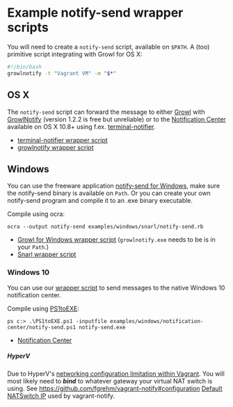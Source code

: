 # Example notify-send wrapper scripts

You will need to create a `notify-send` script, available on `$PATH`. 
A (too) primitive script integrating with Growl for OS X:

```bash
#!/bin/bash
growlnotify -t "Vagrant VM" -m "$*"
```


## OS X

The `notify-send` script can forward the message to either
[Growl](http://growl.info/) with [GrowlNotify](http://growl.info/downloads) (version 1.2.2 is free but unreliable)
or to the [Notification Center](http://support.apple.com/kb/HT5362) available on OS X 10.8+
using f.ex. [terminal-notifier](https://github.com/alloy/terminal-notifier).


* [terminal-notifier wrapper script](https://github.com/fgrehm/vagrant-notify/blob/master/examples/osx/terminal-notifier/notify-send.rb)
* [growlnotify wrapper script](https://github.com/fgrehm/vagrant-notify/blob/master/examples/osx/growl_for_mac/notify-send.rb)


## Windows

You can use the freeware application [notify-send for Windows](http://vaskovsky.net/notify-send/), make sure the notify-send binary is available on `Path`. Or you can create your own notify-send program and compile it to an .exe binary executable.


Compile using ocra:

    ocra --output notify-send examples/windows/snarl/notify-send.rb


* [Growl for Windows wrapper script](https://github.com/fgrehm/vagrant-notify/blob/master/examples/windows/growl_for_windows/notify-send.rb) (`growlnotify.exe` needs to be is in your `Path`.)
* [Snarl wrapper script](https://github.com/fgrehm/vagrant-notify/blob/master/examples/windows/snarl/notify-send.rb)

### Windows 10

You can use our [wrapper script](https://github.com/fgrehm/vagrant-notify/blob/master/examples/windows/notification-center/notify-send.ps1) to send messages to the native Windows 10 notification center.

Compile using [PS1toEXE](https://github.com/aravindvcyber/PS1toEXE):

    ps c:> .\PS1toEXE.ps1 -inputfile examples/windows/notification-center/notify-send.ps1 notify-send.exe


* [Notification Center](https://github.com/fgrehm/vagrant-notify/blob/master/examples/windows/notification-center/notify-send.ps1)

##### HyperV
Due to HyperV's [networking configuration limitation within Vagrant](https://www.vagrantup.com/docs/hyperv/limitations.html). You will most likely need to ***bind*** to whatever gateway your virtual NAT switch is using. See https://github.com/fgrehm/vagrant-notify#configuration 
[Default NATSwitch IP](lib/vagrant-notify/plugin.rb#L84) used by vagrant-notify.